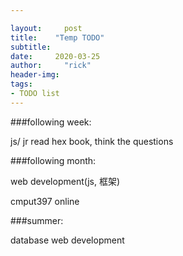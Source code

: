 ```yaml
---

layout:     post
title:    "Temp TODO"
subtitle:   
date:     2020-03-25
author:     "rick"
header-img: 
tags:
- TODO list
---
```




###following week:

js/ jr
read hex book, think the questions


###following month:

web development(js, 框架)

cmput397 online


###summer:

database
web development



